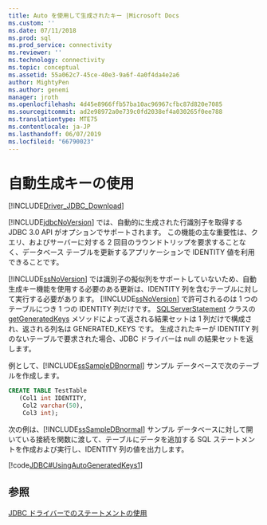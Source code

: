 ```yaml
---
title: Auto を使用して生成されたキー |Microsoft Docs
ms.custom: ''
ms.date: 07/11/2018
ms.prod: sql
ms.prod_service: connectivity
ms.reviewer: ''
ms.technology: connectivity
ms.topic: conceptual
ms.assetid: 55a062c7-45ce-40e3-9a6f-4a0f4da4e2a6
author: MightyPen
ms.author: genemi
manager: jroth
ms.openlocfilehash: 4d45e8966ffb57ba10ac96967cfbc87d820e7085
ms.sourcegitcommit: ad2e98972a0e739c0fd2038ef4a030265f0ee788
ms.translationtype: MTE75
ms.contentlocale: ja-JP
ms.lasthandoff: 06/07/2019
ms.locfileid: "66790023"
---
```

# <a name="using-auto-generated-keys"></a>自動生成キーの使用

[!INCLUDE[Driver_JDBC_Download](../../includes/driver_jdbc_download.md)]

[!INCLUDE[jdbcNoVersion](../../includes/jdbcnoversion_md.md)] では、自動的に生成された行識別子を取得する JDBC 3.0 API がオプションでサポートされます。 この機能の主な重要性は、クエリ、およびサーバーに対する 2 回目のラウンドトリップを要求することなく、データベース テーブルを更新するアプリケーションで IDENTITY 値を利用できることです。

[!INCLUDE[ssNoVersion](../../includes/ssnoversion-md.md)] では識別子の擬似列をサポートしていないため、自動生成キー機能を使用する必要のある更新は、IDENTITY 列を含むテーブルに対して実行する必要があります。 [!INCLUDE[ssNoVersion](../../includes/ssnoversion-md.md)] で許可されるのは 1 つのテーブルにつき 1 つの IDENTITY 列だけです。 [SQLServerStatement](../../connect/jdbc/reference/sqlserverstatement-class.md) クラスの [getGeneratedKeys](../../connect/jdbc/reference/getgeneratedkeys-method-sqlserverstatement.md) メソッドによって返される結果セットは 1 列だけで構成され、返される列名は GENERATED_KEYS です。 生成されたキーが IDENTITY 列のないテーブルで要求された場合、JDBC ドライバーは null の結果セットを返します。

例として、[!INCLUDE[ssSampleDBnormal](../../includes/sssampledbnormal_md.md)] サンプル データベースで次のテーブルを作成します。

```sql
CREATE TABLE TestTable
   (Col1 int IDENTITY,
    Col2 varchar(50),
    Col3 int);  
```

次の例は、[!INCLUDE[ssSampleDBnormal](../../includes/sssampledbnormal_md.md)] サンプル データベースに対して開いている接続を関数に渡して、テーブルにデータを追加する SQL ステートメントを作成および実行し、IDENTITY 列の値を出力します。

[!code[JDBC#UsingAutoGeneratedKeys1](../../connect/jdbc/codesnippet/Java/using-auto-generated-keys_1.java)]

## <a name="see-also"></a>参照

[JDBC ドライバーでのステートメントの使用](../../connect/jdbc/using-statements-with-the-jdbc-driver.md)
